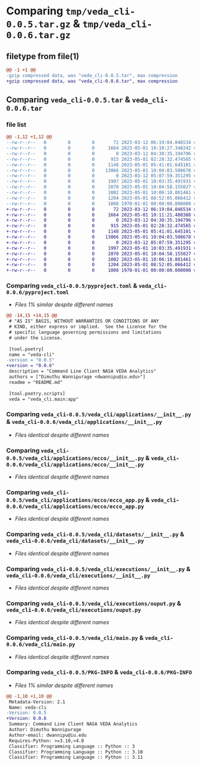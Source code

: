 # Comparing `tmp/veda_cli-0.0.5.tar.gz` & `tmp/veda_cli-0.0.6.tar.gz`

## filetype from file(1)

```diff
@@ -1 +1 @@
-gzip compressed data, was "veda_cli-0.0.5.tar", max compression
+gzip compressed data, was "veda_cli-0.0.6.tar", max compression
```

## Comparing `veda_cli-0.0.5.tar` & `veda_cli-0.0.6.tar`

### file list

```diff
@@ -1,12 +1,12 @@
--rw-r--r--   0        0        0       72 2023-03-12 06:19:04.046534 veda_cli-0.0.5/README.md
--rw-r--r--   0        0        0     1664 2023-05-01 10:10:27.348242 veda_cli-0.0.5/pyproject.toml
--rw-r--r--   0        0        0        0 2023-03-12 04:30:35.194796 veda_cli-0.0.5/veda_cli/__init__.py
--rw-r--r--   0        0        0      915 2023-05-01 02:28:32.474565 veda_cli-0.0.5/veda_cli/applications/__init__.py
--rw-r--r--   0        0        0     1148 2023-05-01 05:41:01.645101 veda_cli-0.0.5/veda_cli/applications/ecco/__init__.py
--rw-r--r--   0        0        0    13066 2023-05-01 10:04:03.508678 veda_cli-0.0.5/veda_cli/applications/ecco/ecco_app.py
--rw-r--r--   0        0        0        0 2023-03-12 05:07:59.351295 veda_cli-0.0.5/veda_cli/applications/wrf/__init__.py
--rw-r--r--   0        0        0     1997 2023-05-01 10:03:35.491931 veda_cli-0.0.5/veda_cli/datasets/__init__.py
--rw-r--r--   0        0        0     2070 2023-05-01 10:04:58.155027 veda_cli-0.0.5/veda_cli/executions/__init__.py
--rw-r--r--   0        0        0     1002 2023-05-01 10:06:18.881461 veda_cli-0.0.5/veda_cli/executions/ouput.py
--rw-r--r--   0        0        0     1204 2023-05-01 08:52:05.066412 veda_cli-0.0.5/veda_cli/main.py
--rw-r--r--   0        0        0     1008 1970-01-01 00:00:00.000000 veda_cli-0.0.5/PKG-INFO
+-rw-r--r--   0        0        0       72 2023-03-12 06:19:04.046534 veda_cli-0.0.6/README.md
+-rw-r--r--   0        0        0     1664 2023-05-01 10:11:21.480388 veda_cli-0.0.6/pyproject.toml
+-rw-r--r--   0        0        0        0 2023-03-12 04:30:35.194796 veda_cli-0.0.6/veda_cli/__init__.py
+-rw-r--r--   0        0        0      915 2023-05-01 02:28:32.474565 veda_cli-0.0.6/veda_cli/applications/__init__.py
+-rw-r--r--   0        0        0     1148 2023-05-01 05:41:01.645101 veda_cli-0.0.6/veda_cli/applications/ecco/__init__.py
+-rw-r--r--   0        0        0    13066 2023-05-01 10:04:03.508678 veda_cli-0.0.6/veda_cli/applications/ecco/ecco_app.py
+-rw-r--r--   0        0        0        0 2023-03-12 05:07:59.351295 veda_cli-0.0.6/veda_cli/applications/wrf/__init__.py
+-rw-r--r--   0        0        0     1997 2023-05-01 10:03:35.491931 veda_cli-0.0.6/veda_cli/datasets/__init__.py
+-rw-r--r--   0        0        0     2070 2023-05-01 10:04:58.155027 veda_cli-0.0.6/veda_cli/executions/__init__.py
+-rw-r--r--   0        0        0     1002 2023-05-01 10:06:18.881461 veda_cli-0.0.6/veda_cli/executions/ouput.py
+-rw-r--r--   0        0        0     1204 2023-05-01 08:52:05.066412 veda_cli-0.0.6/veda_cli/main.py
+-rw-r--r--   0        0        0     1008 1970-01-01 00:00:00.000000 veda_cli-0.0.6/PKG-INFO
```

### Comparing `veda_cli-0.0.5/pyproject.toml` & `veda_cli-0.0.6/pyproject.toml`

 * *Files 1% similar despite different names*

```diff
@@ -14,15 +14,15 @@
 # "AS IS" BASIS, WITHOUT WARRANTIES OR CONDITIONS OF ANY
 # KIND, either express or implied.  See the License for the
 # specific language governing permissions and limitations
 # under the License.
 
 [tool.poetry]
 name = "veda-cli"
-version = "0.0.5"
+version = "0.0.6"
 description = "Command Line Client NASA VEDA Analytics"
 authors = ["Dimuthu Wannipurage <dwannipu@iu.edu>"]
 readme = "README.md"
 
 [tool.poetry.scripts]
 veda = "veda_cli.main:app"
```

### Comparing `veda_cli-0.0.5/veda_cli/applications/__init__.py` & `veda_cli-0.0.6/veda_cli/applications/__init__.py`

 * *Files identical despite different names*

### Comparing `veda_cli-0.0.5/veda_cli/applications/ecco/__init__.py` & `veda_cli-0.0.6/veda_cli/applications/ecco/__init__.py`

 * *Files identical despite different names*

### Comparing `veda_cli-0.0.5/veda_cli/applications/ecco/ecco_app.py` & `veda_cli-0.0.6/veda_cli/applications/ecco/ecco_app.py`

 * *Files identical despite different names*

### Comparing `veda_cli-0.0.5/veda_cli/datasets/__init__.py` & `veda_cli-0.0.6/veda_cli/datasets/__init__.py`

 * *Files identical despite different names*

### Comparing `veda_cli-0.0.5/veda_cli/executions/__init__.py` & `veda_cli-0.0.6/veda_cli/executions/__init__.py`

 * *Files identical despite different names*

### Comparing `veda_cli-0.0.5/veda_cli/executions/ouput.py` & `veda_cli-0.0.6/veda_cli/executions/ouput.py`

 * *Files identical despite different names*

### Comparing `veda_cli-0.0.5/veda_cli/main.py` & `veda_cli-0.0.6/veda_cli/main.py`

 * *Files identical despite different names*

### Comparing `veda_cli-0.0.5/PKG-INFO` & `veda_cli-0.0.6/PKG-INFO`

 * *Files 1% similar despite different names*

```diff
@@ -1,10 +1,10 @@
 Metadata-Version: 2.1
 Name: veda-cli
-Version: 0.0.5
+Version: 0.0.6
 Summary: Command Line Client NASA VEDA Analytics
 Author: Dimuthu Wannipurage
 Author-email: dwannipu@iu.edu
 Requires-Python: >=3.10,<4.0
 Classifier: Programming Language :: Python :: 3
 Classifier: Programming Language :: Python :: 3.10
 Classifier: Programming Language :: Python :: 3.11
```

